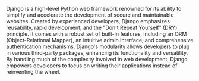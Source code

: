 Django is a high-level Python web framework renowned for its ability to simplify and accelerate the development of secure and maintainable websites. Created by experienced developers, Django emphasizes reusability, rapid development, and the "Don't Repeat Yourself" (DRY) principle. It comes with a robust set of built-in features, including an ORM (Object-Relational Mapper), an intuitive admin interface, and comprehensive authentication mechanisms. Django's modularity allows developers to plug in various third-party packages, enhancing its functionality and versatility. By handling much of the complexity involved in web development, Django empowers developers to focus on writing their applications instead of reinventing the wheel.